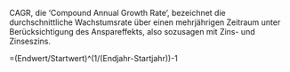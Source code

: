 CAGR, die ‘Compound Annual Growth Rate’, bezeichnet die durchschnittliche Wachstumsrate über einen mehrjährigen Zeitraum unter Berücksichtigung des Anspareffekts, also sozusagen mit Zins- und Zinseszins.

=(Endwert/Startwert)^(1/(Endjahr-Startjahr))-1